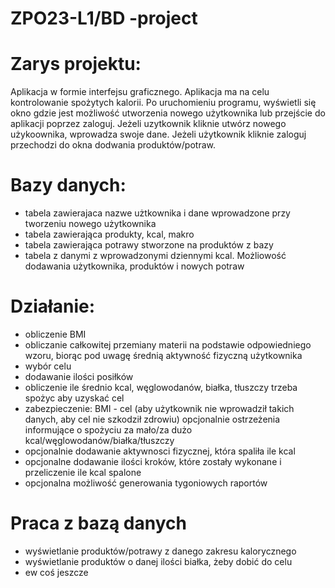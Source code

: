 # ZPO23-L1/BD -project

# Zarys projektu:
Aplikacja w formie interfejsu graficznego.
Aplikacja ma na celu kontrolowanie spożytych kalorii. Po uruchomieniu programu, wyświetli się okno gdzie jest możliwość utworzenia nowego użytkownika lub przejście do aplikacji poprzez zaloguj.
Jeżeli uzytkownik kliknie utwórz nowego użykoownika, wprowadza swoje dane. Jeżeli użytkownik kliknie zaloguj przechodzi do okna dodwania produktów/potraw.
# Bazy danych:
* tabela zawierajaca nazwe użtkownika i dane wprowadzone przy tworzeniu nowego użytkownika
* tabela zawierająca produkty, kcal, makro
* tabela zawierająca potrawy stworzone na  produktów z bazy
* tabela z danymi z wprowadzonymi dziennymi kcal.
Możliowość dodawania użytkownika, produktów i nowych potraw

# Działanie:
* obliczenie BMI 
* obliczanie całkowitej przemiany materii na podstawie odpowiedniego wzoru, biorąc pod uwagę średnią aktywność fizyczną użytkownika
* wybór celu
* dodawanie ilości posiłków
* obliczenie ile średnio kcal, węglowodanów, białka, tłuszczy trzeba spożyc aby uzyskać cel
* zabezpieczenie: BMI - cel (aby użytkownik nie wprowadził takich danych, aby cel nie szkodził zdrowiu) opcjonalnie ostrzeżenia informujące o spożyciu za mało/za dużo kcal/węglowodanów/białka/tłuszczy 
* opcjonalnie dodawanie aktywnosci fizycznej, która spaliła ile kcal
* opcjonalne dodawanie ilości kroków, które zostały wykonane i przeliczenie ile kcal spalone
* opcjonalna możliwość generowania tygoniowych raportów


# Praca z bazą danych 
* wyświetlanie produktów/potrawy z danego zakresu kalorycznego
* wyświetlanie produktów o danej ilości białka, żeby dobić do celu
* ew coś jeszcze  
